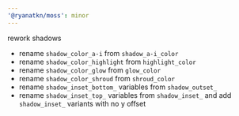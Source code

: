 ```yaml
---
'@ryanatkn/moss': minor
---
```


rework shadows

- rename `shadow_color_a-i` from `shadow_a-i_color`
- rename `shadow_color_highlight` from `highlight_color`
- rename `shadow_color_glow` from `glow_color`
- rename `shadow_color_shroud` from `shroud_color`
- rename `shadow_inset_bottom_` variables from `shadow_outset_`
- rename `shadow_inset_top_` variables from `shadow_inset_`
  and add `shadow_inset_` variants with no y offset

